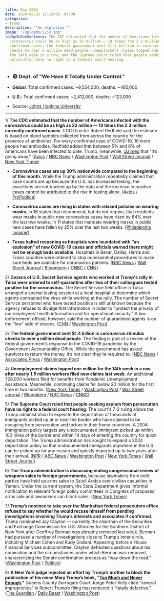 ```yaml
---
title: Day 1253
date: 2020-06-25 15:14:00 -07:00
categories:
- trump
description: '"An explosion."'
image: "/uploads/1253.jpg"
todayInOneSentence: The CDC estimated that the number of Americans infected with the
  coronavirus could be as high as 23 million – 10 times the 2.3 million currently
  confirmed cases; the federal government sent $1.4 billion in coronavirus stimulus
  checks to over a million dead people; unemployment claims topped one million for
  the 14th week in a row; and the Supreme Court ruled that people seeking asylum from
  persecution have no right to a federal court hearing.
---
```


* ### 😷 Dept. of "We Have It Totally Under Control."

* **Global**: Total confirmed cases: \~9,524,000; deaths: \~485,000

* **U.S.**: Total confirmed cases: \~2,412,000; deaths: \~123,000

* Source: [Johns Hopkins University](https://coronavirus.jhu.edu/map.html)

---

1/ **The CDC estimated that the number of Americans infected with the coronavirus could be as high as 23 million — 10 times the 2.3 million currently confirmed cases**. CDC Director Robert Redfield said the estimate is based on blood samples collected from across the country for the presence of antibodies. For every confirmed case of COVID-19, 10 more people had antibodies. Redfield added that between 5% and 8% of Americans have been infected to date. Trump, meanwhile, [claimed](https://www.nbcnews.com/politics/politics-news/trump-says-coronavirus-going-away-his-own-task-force-disagrees-n1232061) that "It’s going away." ([Axios](https://www.axios.com/coronavirus-cases-cdc-estimate-10-times-higher-8613fdf8-4b69-4df0-85e3-6da0d383d0d1.html) / [NBC News](https://www.nbcnews.com/health/health-news/cdc-says-covid-19-cases-u-s-may-be-10-n1232134) / [Washington Post](https://www.washingtonpost.com/health/2020/06/25/coronavirus-cases-10-times-larger/) / [Wall Street Journal](https://www.wsj.com/articles/coronavirus-latest-news-06-25-2020-11593070962?mod=hp_lead_pos2) / [New York Times](https://www.nytimes.com/2020/06/25/world/coronavirus-updates.html))

* **Coronavirus cases are up 30% nationwide compared to the beginning of this month**. While the Trump administration repeatedly claimed that case counts are up because the U.S. has increased testing, the assertions are not backed up by the data and the increase in positive cases cannot be attributed to the rise in testing alone. ([Axios](https://www.axios.com/coronavirus-surge-map-7714f8d1-5ba1-46f8-9bf3-5d59938f2c95.html) / [ProPublica](https://www.propublica.org/article/state-coronavirus-data-doesnt-support-trumps-misleading-testing-claims))

* **Coronavirus cases are rising in states with relaxed policies on wearing masks**. In 16 states that recommend, but do not require, that residents wear masks in public new coronavirus cases have risen by 84% over the last two weeks. In 11 states that mandate wearing masks in public, new cases have fallen by 25% over the last two weeks. ([Philadelphia Inquirer](https://www.inquirer.com/health/coronavirus/covid-19-coronavirus-face-masks-infection-rates-20200624.html))

* **Texas halted reopening as hospitals were inundated with “an explosion” of new COVID-19 cases and officials warned there might not be enough beds available**. Hospitals in Bexar, Dallas, Harris and Travis counties were ordered to stop nonessential procedures to make sure beds are available for coronavirus patients. ([NBC News](https://www.nbcnews.com/news/us-news/texas-governor-pauses-state-s-reopening-due-spike-new-covid-n1232118) / [Wall Street Journal](https://www.wsj.com/articles/texas-orders-some-hospitals-to-halt-surgeries-amid-coronavirus-outbreak-11593099383?mod=hp_lead_pos3) / [Bloomberg](https://www.bloomberg.com/news/articles/2020-06-24/record-cases-across-u-s-imf-sees-deeper-slowdown-virus-update?sref=MIBMEEoj) / [CNBC](https://www.cnbc.com/2020/06/25/texas-gov-abbott-pauses-states-reopening-plan-as-coronavirus-cases-hospitalizations-rise.html) / [CNN](https://edition.cnn.com/2020/06/25/health/us-coronavirus-thursday/))

2/ **Dozens of U.S. Secret Service agents who worked at Trump's rally in Tulsa were ordered to self-quarantine after two of their colleagues tested positive for the coronavirus.** The Secret Service field office in Tulsa arranged a special testing session at a local hospital to determine which agents contracted the virus while working at the rally. The number of Secret Service personnel who have tested positive is still unknown because the agency refuses to divulge that information in order to "protect the privacy of our employees’ health information and for operational security." A law enforcement official, however, said the number of quarantined agents is on the "low" side of dozens. ([CNN](https://www.cnn.com/2020/06/24/politics/secret-service-trump-rally-quarantine-coronavirus/index.html) / [Washington Post](https://www.washingtonpost.com/politics/dozens-of-secret-service-officers-and-agents-told-to-self-quarantine-after-trumps-tulsa-rally/2020/06/24/22c08b36-b55f-11ea-aca5-ebb63d27e1ff_story.html))

3/ **The federal government sent $1.4 billion in coronavirus stimulus checks to over a million dead people**. The finding is part of a review of the federal government’s response to the COVID-19 pandemic by the Government Accountability Office. While the government has asked survivors to return the money, it’s not clear they're required to. ([NBC News](https://www.nbcnews.com/politics/politics-news/dead-wrong-feds-sent-1-4b-stimulus-checks-over-million-n1232070) / [Associated Press](https://apnews.com/88dcc4f977f8ddeed438a8f173008b5c) / [Washington Post](https://www.washingtonpost.com/us-policy/2020/06/25/irs-stimulus-checks-dead-people-gao/))

4/ **Unemployment claims topped one million for the 14th week in a row after nearly 1.5 million workers filed new claims last week**. An additional 728,000 workers filed for benefits from Pandemic Unemployment Assistance. Meanwhile, continuing claims fell below 20 million for the first time in two months. ([New York Times](https://www.nytimes.com/2020/06/25/business/stock-market-today-coronavirus.html?action=click&module=Spotlight&pgtype=Homepage) / [Washington Post](https://www.washingtonpost.com/us-policy/2020/06/25/june-unemployment-insurance/) / [Wall Street Journal](https://www.wsj.com/articles/unemployment-benefits-weekly-jobless-claims-coronavirus-11593044266) / [Bloomberg](https://www.bloomberg.com/news/articles/2020-06-25/u-s-initial-jobless-claims-worse-than-forecast-for-second-week?sref=MIBMEEoj) / [NBC News](https://www.nbcnews.com/business/economy/1-48-million-people-filed-first-time-unemployment-last-week-n1232090) / [CNBC](https://www.cnbc.com/2020/06/25/weekly-jobless-claims.html))

5/ **The Supreme Court ruled that people seeking asylum from persecution have no right to a federal court hearing**. The court's 7-2 ruling allows the Trump administration to expedite the deportation of thousands of immigrants picked up at or near the border who have claimed to be escaping from persecution and torture in their home countries. A 2004 immigration policy targets any undocumented immigrant picked up within 100 miles of the border and within 14 days of entering the country for quick deportation. The Trump administration has sought to expand a 2004 deportation policy so that undocumented immigrants anywhere in the U.S. can be picked up for any reason and quickly deported up to two years after their arrival. ([NPR](https://www.npr.org/2020/06/25/883312496/supreme-court-sides-with-trump-administration-in-deportation-case) / [ABC News](https://abcnews.go.com/Politics/wireStory/justices-rule-trump-administration-deportation-case-71448091) / [Washington Post](https://www.washingtonpost.com/politics/courts_law/supreme-court-agrees-with-trump-administration-on-limits-on-asylum-seekers/2020/06/25/695b3b74-b6e8-11ea-a510-55bf26485c93_story.html) / [New York Times](https://www.nytimes.com/2020/06/25/us/supreme-court-asylum-habeas.html) / [Wall Street Journal](https://www.wsj.com/articles/supreme-court-eases-path-to-deport-asylum-seekers-11593094588?mod=politics_lead_pos4))

6/ **The Trump administration is discussing ending congressional review of weapons sales to foreign governments**, because lawmakers from both parties have held up arms sales to Saudi Arabia over civilian casualties in Yemen. Under the current system, the State Department gives informal notification to relevant foreign policy committees in Congress of proposed arms sale and lawmakers can block sales. ([New York Times](https://www.nytimes.com/2020/06/25/us/politics/trump-congress-arms-sales.html))

7/ **Trump’s nominee to take over the Manhattan federal prosecutors office refused to say whether he would recuse himself from pending investigations involving Trump’s interests and associates if confirmed**. Trump nominated Jay Clayton — currently the chairman of the Securities and Exchange Commission for  U.S. Attorney for the Southern District of New York after Geoffrey Berman was abruptly removed last week. Berman had pursued a number of investigations close to Trump’s inner circle, including Michael Cohen and Rudy Giuliani. Appearing before a House Financial Services subcommittee, Clayton deflected questions about his nomination and the circumstances under which Berman was removed, characterizing the Senate confirmation process as “way down the road.” ([Washington Post](https://www.washingtonpost.com/national-security/jay-clayton-us-attorney-geoffrey-berman/2020/06/25/1063c1fa-b6ff-11ea-aca5-ebb63d27e1ff_story.html) / [Politico](https://www.politico.com/news/2020/06/25/jay-clayton-sdny-bill-barr-339888))

8/ **A New York judge rejected an effort by Trump’s brother to block the publication of his niece Mary Trump’s book, "[Too Much and Never Enough](https://amzn.to/2BCNW4g)."** Queens County Surrogate Court Judge Peter Kelly cited “several improprieties” in Robert Trump’s filing that rendered it “fatally defective." ([The Guardian](https://www.theguardian.com/us-news/2020/jun/25/trump-brother-robert-niece-mary-memoir-book) / [Daily Beast](https://www.thedailybeast.com/judge-tosses-trump-family-attempt-to-block-mary-trumps-tell-all?scrolla=5eb6d68b7fedc32c19ef33b4) / [Washington Post](https://www.washingtonpost.com/politics/court-in-new-york-rejects-effort-to-block-book-by-president-trumps-niece/2020/06/25/9290091a-b711-11ea-9b0f-c797548c1154_story.html))